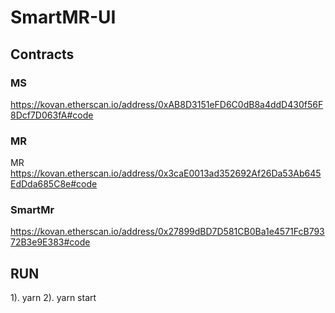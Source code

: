 # SmartMR-UI

## Contracts

### MS
https://kovan.etherscan.io/address/0xAB8D3151eFD6C0dB8a4ddD430f56F8Dcf7D063fA#code

### MR
MR
https://kovan.etherscan.io/address/0x3caE0013ad352692Af26Da53Ab645EdDda685C8e#code

### SmartMr
https://kovan.etherscan.io/address/0x27899dBD7D581CB0Ba1e4571FcB79372B3e9E383#code

## RUN

1). yarn
2). yarn start